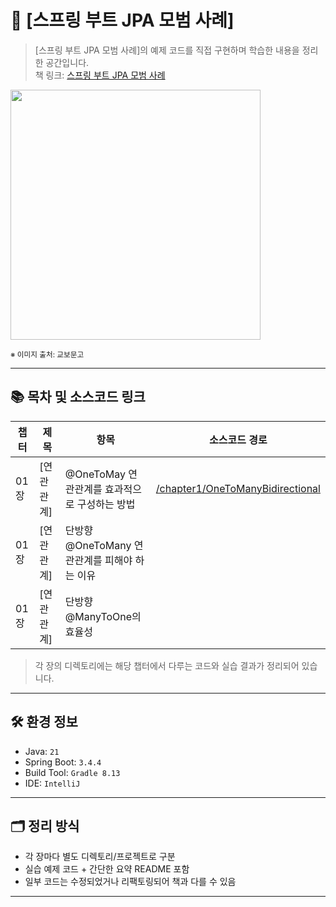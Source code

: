 # 📘 [스프링 부트 JPA 모범 사례]

> [스프링 부트 JPA 모범 사례]의 예제 코드를 직접 구현하며 학습한 내용을 정리한 공간입니다.  
> 책 링크: [스프링 부트 JPA 모범 사례](https://product.kyobobook.co.kr/detail/S000212718293)


<img src="https://contents.kyobobook.co.kr/sih/fit-in/458x0/pdt/9791161758305.jpg" width="400px">

<sub>※ 이미지 출처: 교보문고</sub>

---

## 📚 목차 및 소스코드 링크

| 챕터 | 제목         | 항목                             | 소스코드 경로                                                             |
|------|------------|--------------------------------|---------------------------------------------------------------------|
| 01장 | [연관관계]     | @OneToMay 연관관계를 효과적으로 구성하는 방법  | [/chapter1/OneToManyBidirectional](chapter1/OneToManyBidirectional) |
| 01장 | [연관관계]     | 단방향 @OneToMany 연관관계를 피해야 하는 이유 |                                                                     |
| 01장 | [연관관계]     | 단방향 @ManyToOne의 효율성            |                                                                     |

> 각 장의 디렉토리에는 해당 챕터에서 다루는 코드와 실습 결과가 정리되어 있습니다.

---

## 🛠️ 환경 정보

- Java: `21`
- Spring Boot: `3.4.4`
- Build Tool: `Gradle 8.13`
- IDE: `IntelliJ`

---

## 🗂️ 정리 방식

- 각 장마다 별도 디렉토리/프로젝트로 구분
- 실습 예제 코드 + 간단한 요약 README 포함
- 일부 코드는 수정되었거나 리팩토링되어 책과 다를 수 있음

---

